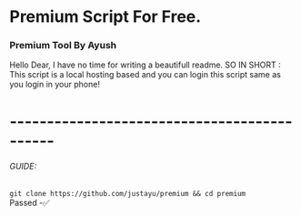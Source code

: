 # Premium Script For Free.

<h3>Premium Tool By Ayush</h3>

<p>Hello Dear, I have no time for writing a beautifull readme. SO IN SHORT : This script is a local hosting based and you can login this script same as you login in your phone!</p>
<h1>--------------------------------------------</h1>
<div>
  <h6>GUIDE:</h6>
  <code>git clone https://github.com/justayu/premium && cd premium</code>
</div>
Passed -✅
